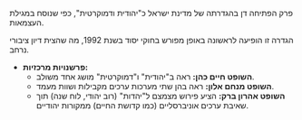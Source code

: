 פרק הפתיחה דן בהגדרתה של מדינת ישראל כ"יהודית ודמוקרטית", כפי שנוסח במגילת העצמאות.

הגדרה זו הופיעה לראשונה באופן מפורש בחוקי יסוד בשנת 1992, מה שהצית דיון ציבורי נרחב.

- **פרשנויות מרכזיות:**
  - **השופט חיים כהן:** ראה ב"יהודית" ו"דמוקרטית" מושג אחד משולב.
  - **השופט מנחם אלון:** ראה בהן שתי מערכות ערכים מקבילות ושוות מעמד.
  - **השופט אהרון ברק:** הציע פירוש מצמצם ל"יהדות" (רוב יהודי, לוח שנה) תוך שאיבת ערכים אוניברסליים (כמו קדושת החיים) ממקורות יהודיים.
